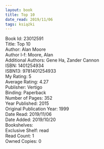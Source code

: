 ```yaml
---
layout: book
title: Top 10
date_read: 2019/11/06
tags: książki
---
```


Book Id: 23012591<br />
Title: Top 10<br />
Author: Alan Moore<br />
Author l-f: Moore, Alan<br />
Additional Authors: Gene Ha, Zander Cannon<br />
ISBN: 1401254934<br />
ISBN13: 9781401254933<br />
My Rating: 5<br />
Average Rating: 4.27<br />
Publisher: Vertigo<br />
Binding: Paperback<br />
Number of Pages: 352<br />
Year Published: 2015<br />
Original Publication Year: 1999<br />
Date Read: 2019/11/06<br />
Date Added: 2019/10/20<br />
Bookshelves: <br />
Exclusive Shelf: read<br />
Read Count: 1<br />
Owned Copies: 0<br />


